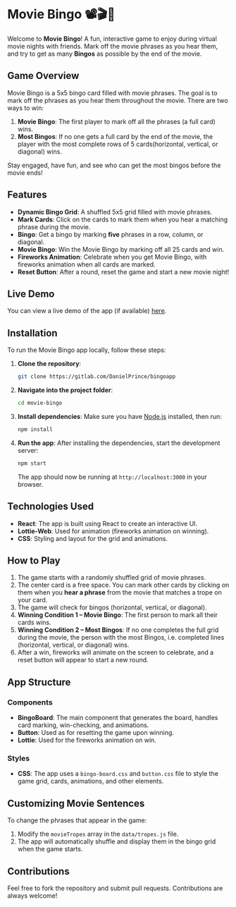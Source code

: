 # Movie Bingo 📽️🎬🍿

Welcome to **Movie Bingo**! A fun, interactive game to enjoy during virtual movie nights with friends. Mark off the movie phrases as you hear them, and try to get as many **Bingos** as possible by the end of the movie. 

## Game Overview

Movie Bingo is a 5x5 bingo card filled with movie phrases. The goal is to mark off the phrases as you hear them throughout the movie. There are two ways to win:

1. **Movie Bingo**: The first player to mark off all the phrases (a full card) wins.
2. **Most Bingos**: If no one gets a full card by the end of the movie, the player with the most complete rows of 5 cards(horizontal, vertical, or diagonal) wins.

Stay engaged, have fun, and see who can get the most bingos before the movie ends!

## Features

- **Dynamic Bingo Grid**: A shuffled 5x5 grid filled with movie phrases.
- **Mark Cards**: Click on the cards to mark them when you hear a matching phrase during the movie.
- **Bingo**: Get a bingo by marking **five** phrases in a row, column, or diagonal.
- **Movie Bingo**: Win the Movie Bingo by marking off all 25 cards and win.
- **Fireworks Animation**: Celebrate when you get Movie Bingo, with fireworks animation when all cards are marked.
- **Reset Button**: After a round, reset the game and start a new movie night!

## Live Demo

You can view a live demo of the app (if available) [here](https://moviebingo.netlify.app/).

## Installation

To run the Movie Bingo app locally, follow these steps:

1. **Clone the repository**:
   ```bash
   git clone https://gitlab.com/DanielPrince/bingoapp
   ```

2. **Navigate into the project folder**:
   ```bash
   cd movie-bingo
   ```

3. **Install dependencies**:
   Make sure you have [Node.js](https://nodejs.org) installed, then run:
   ```bash
   npm install
   ```

4. **Run the app**:
   After installing the dependencies, start the development server:
   ```bash
   npm start
   ```

   The app should now be running at `http://localhost:3000` in your browser.

## Technologies Used

- **React**: The app is built using React to create an interactive UI.
- **Lottie-Web**: Used for animation (fireworks animation on winning).
- **CSS**: Styling and layout for the grid and animations.

## How to Play

1. The game starts with a randomly shuffled grid of movie phrases.
2. The center card is a free space. You can mark other cards by clicking on them when you **hear a phrase** from the movie that matches a trope on your card.
3. The game will check for bingos (horizontal, vertical, or diagonal).
4. **Winning Condition 1 – Movie Bingo**: The first person to mark all their cards wins.
5. **Winning Condition 2 – Most Bingos**: If no one completes the full grid during the movie, the person with the most Bingos, i.e. completed lines (horizontal, vertical, or diagonal) wins.
6. After a win, fireworks will animate on the screen to celebrate, and a reset button will appear to start a new round.

## App Structure

### Components

- **BingoBoard**: The main component that generates the board, handles card marking, win-checking, and animations.
- **Button**: Used as for resetting the game upon winning.
- **Lottie**: Used for the fireworks animation on win.

### Styles

- **CSS**: The app uses a `bingo-board.css` and `button.css` file to style the game grid, cards, animations, and other elements.

## Customizing Movie Sentences

To change the phrases that appear in the game:

1. Modify the `movieTropes` array in the `data/tropes.js` file.
2. The app will automatically shuffle and display them in the bingo grid when the game starts.

## Contributions

Feel free to fork the repository and submit pull requests. Contributions are always welcome!
